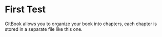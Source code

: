 # First Test

GitBook allows you to organize your book into chapters, each chapter is stored in a separate file like this one.
